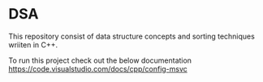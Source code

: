 # DSA
This repository consist of data structure concepts and sorting techniques wriiten in C++.

To run this project check out the below documentation
https://code.visualstudio.com/docs/cpp/config-msvc
